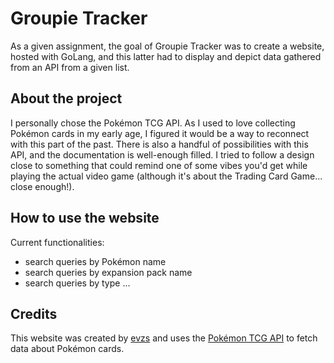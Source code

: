 # Groupie Tracker
As a given assignment, the goal of Groupie Tracker was to create a website,
hosted with GoLang, and this latter had to display and depict data gathered
from an API from a given list.

## About the project
I personally chose the Pokémon TCG API. As I used to love collecting Pokémon cards in my early age, I figured it would be a way to reconnect with this part of the past. There is also a handful of possibilities with this API, and the documentation is well-enough filled.
I tried to follow a design close to something that could remind one of some vibes you'd get while playing the actual video game (although it's about the Trading Card Game... close enough!).

## How to use the website
Current functionalities:
- search queries by Pokémon name
- search queries by expansion pack name
- search queries by type
...

## Credits
This website was created by [evzs](https://github.com/evzs) and uses the [Pokémon TCG API](https://pokemontcg.io) to fetch data about Pokémon cards.
